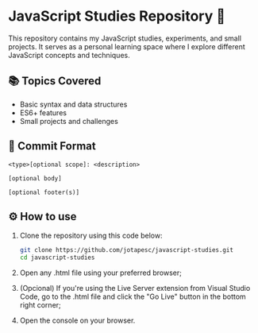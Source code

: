 # JavaScript Studies Repository 🚀  

This repository contains my JavaScript studies, experiments, and small projects. It serves as a personal learning space where I explore different JavaScript concepts and techniques.  

## 📚 Topics Covered  

- Basic syntax and data structures
- ES6+ features  
- Small projects and challenges  

## 📝 Commit Format

```text
<type>[optional scope]: <description>

[optional body]

[optional footer(s)]
```

## ⚙️ How to use

1. Clone the repository using this code below:

    ```bash
    git clone https://github.com/jotapesc/javascript-studies.git
    cd javascript-studies
    ```

2. Open any .html file using your preferred browser;
3. (Opcional) If you're using the Live Server extension from Visual Studio Code, go to the .html file and click the "Go Live" button in the bottom right corner;
4. Open the console on your browser.
